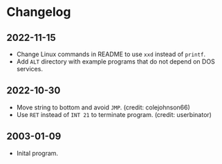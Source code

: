 Changelog
=========

2022-11-15
----------

- Change Linux commands in README to use `xxd` instead of `printf`.
- Add `ALT` directory with example programs that do not depend on DOS services.


2022-10-30
----------

- Move string to bottom and avoid `JMP`. (credit: colejohnson66)
- Use `RET` instead of `INT 21` to terminate program. (credit: userbinator)


2003-01-09
----------

- Inital program.
